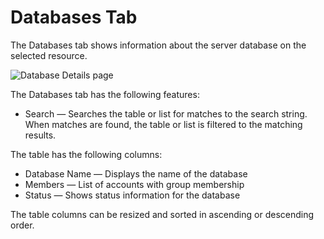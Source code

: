 # Databases Tab

The Databases tab shows information about the server database on the selected resource.

![Database Details page](/img/versioned_docs/privilegesecure_4.1/privilegesecure/accessmanagement/admin/policy/page/details/databasedetailspage.webp)

The Databases tab has the following features:

- Search — Searches the table or list for matches to the search string. When matches are found, the
  table or list is filtered to the matching results.

The table has the following columns:

- Database Name — Displays the name of the database
- Members — List of accounts with group membership
- Status — Shows status information for the database

The table columns can be resized and sorted in ascending or descending order.
